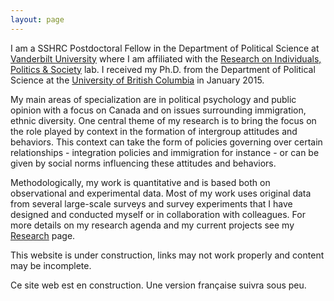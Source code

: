 ```yaml
---
layout: page
---
```


I am a SSHRC Postdoctoral Fellow in the Department of Political Science at 
<a href="http://www.vanderbilt.edu/political-science/" class="external"> Vanderbilt University</a> where I am affiliated with the 
<a href="http://www.vanderbilt.edu/rips/" class="external"> Research on Individuals, Politics & Society</a> lab. I received my Ph.D. from the Department of Political Science at the <a href="http://www.politics.ubc.ca/" class="external">University of British Columbia</a> in January 2015.

My main areas of specialization are in political psychology and public opinion with a focus on Canada and on issues surrounding immigration, ethnic diversity. One central theme of my research is to bring the focus on the role played by context in the formation of intergroup attitudes and behaviors. This context can take the form of policies governing over certain relationships - integration policies and immigration for instance - or can be given by social norms influencing these attitudes and behaviors.     

Methodologically, my work is quantitative and is based both on observational and experimental data. Most of my work uses original data from several large-scale surveys and survey experiments that I have designed and conducted myself or in collaboration with colleagues. For more details on my research agenda and my current projects see my <a href="{{ site.baseurl }}/research/index.html" class="external">Research</a> page.
    
This website is under construction, links may not work properly and content may be incomplete.
    
Ce site web est en construction. Une version française suivra sous peu.


